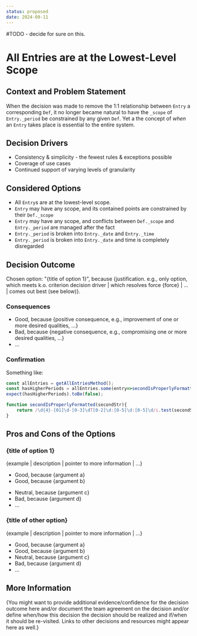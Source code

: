 ```yaml
---
status: proposed
date: 2024-09-11
---
```

#TODO - decide for sure on this.

# All Entries are at the Lowest-Level Scope

## Context and Problem Statement

When the decision was made to remove the 1:1 relationship between `Entry` a corresponding `Def`, it no longer became natural to have the `_scope` of `Entry._period` be constrained by any given `Def`. Yet a the concept of *when* an `Entry` takes place is essential to the entire system.

## Decision Drivers

* Consistency & simplicity - the fewest rules & exceptions possible
* Coverage of use cases
* Continued support of varying levels of granularity

## Considered Options

* All `Entry`s are at the lowest-level scope.
* `Entry` may have any scope, and its contained points are constrained by their `Def._scope`
* `Entry` may have any scope, and conflicts between `Def._scope` and `Entry._period` are managed after the fact 
* `Entry._period` is broken into `Entry._date` and `Entry._time`
* `Entry._period` is broken into `Entry._date` and time is completely disregarded

## Decision Outcome

Chosen option: "{title of option 1}", because {justification. e.g., only option, which meets k.o. criterion decision driver | which resolves force {force} | … | comes out best (see below)}.

<!-- This is an optional element. Feel free to remove. -->
### Consequences

* Good, because {positive consequence, e.g., improvement of one or more desired qualities, …}
* Bad, because {negative consequence, e.g., compromising one or more desired qualities, …}
* … <!-- numbers of consequences can vary -->

### Confirmation

Something like:

```javascript
const allEntries = getAllEntriesMethod();
const hasHigherPeriods = allEntries.some(entry=>secondIsProperlyFormatted(entry._period))
expect(hasHigherPeriods).toBe(false);

function secondIsProperlyFormatted(secondStr){
    return /\d{4}-[01]\d-[0-3]\dT[0-2]\d:[0-5]\d:[0-5]\d/i.test(secondStr)
}
```

## Pros and Cons of the Options

### {title of option 1}

<!-- This is an optional element. Feel free to remove. -->
{example | description | pointer to more information | …}

* Good, because {argument a}
* Good, because {argument b}
<!-- use "neutral" if the given argument weights neither for good nor bad -->
* Neutral, because {argument c}
* Bad, because {argument d}
* … <!-- numbers of pros and cons can vary -->

### {title of other option}

{example | description | pointer to more information | …}

* Good, because {argument a}
* Good, because {argument b}
* Neutral, because {argument c}
* Bad, because {argument d}
* …

<!-- This is an optional element. Feel free to remove. -->
## More Information

{You might want to provide additional evidence/confidence for the decision outcome here and/or document the team agreement on the decision and/or define when/how this decision the decision should be realized and if/when it should be re-visited. Links to other decisions and resources might appear here as well.}